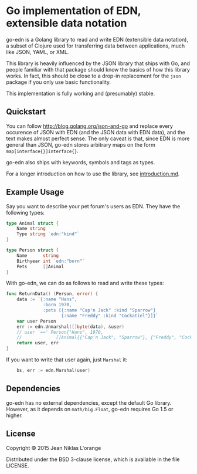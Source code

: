 # Go implementation of EDN, extensible data notation

go-edn is a Golang library to read and write EDN (extensible data notation), a
subset of Clojure used for transferring data between applications, much like
JSON, YAML, or XML.

This library is heavily influenced by the JSON library that ships with Go, and
people familiar with that package should know the basics of how this library
works. In fact, this should be close to a drop-in replacement for the `json`
package if you only use basic functionality.

This implementation is fully working and (presumably) stable.

## Quickstart

You can follow http://blog.golang.org/json-and-go and replace every occurence of
JSON with EDN (and the JSON data with EDN data), and the text makes almost
perfect sense. The only caveat is that, since EDN is more general than JSON, go-edn
stores arbitrary maps on the form `map[interface{}]interface{}`.

go-edn also ships with keywords, symbols and tags as types.

For a longer introduction on how to use the library, see
[introduction.md](docs/introduction.md).

## Example Usage

Say you want to describe your pet forum's users as EDN. They have the following
types:

```go
type Animal struct {
	Name string
    Type string `edn:"kind"`
}

type Person struct {
	Name      string
	Birthyear int `edn:"born"`
	Pets      []Animal
}
```

With go-edn, we can do as follows to read and write these types:

```go
func ReturnData() (Person, error) {
	data := `{:name "Hans",
              :born 1970,
              :pets [{:name "Cap'n Jack" :kind "Sparrow"}
                     {:name "Freddy" :kind "Cockatiel"}]}`
	var user Person
	err := edn.Unmarshal([]byte(data), &user)
	// user '==' Person{"Hans", 1970,
	//             []Animal{{"Cap'n Jack", "Sparrow"}, {"Freddy", "Cockatiel"}}}
	return user, err
}
```

If you want to write that user again, just `Marshal` it:

```go
	bs, err := edn.Marshal(user)
```

## Dependencies

go-edn has no external dependencies, except the default Go library. However, as
it depends on `math/big.Float`, go-edn requires Go 1.5 or higher.


## License

Copyright © 2015 Jean Niklas L'orange

Distributed under the BSD 3-clause license, which is available in the file
LICENSE.
